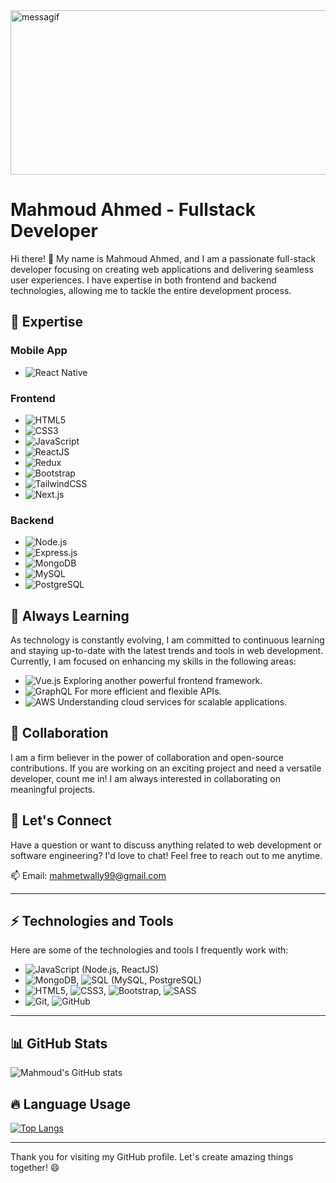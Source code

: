 <img src="https://github.com/MahmoudMetwally2699/MahmoudMetwally2699/assets/113688967/778b0a22-b7d3-405f-8120-caf2742f15bf" alt="messagif" width="1306" height="263">

# Mahmoud Ahmed - Fullstack Developer

Hi there! 👋 My name is Mahmoud Ahmed, and I am a passionate full-stack developer focusing on creating web applications and delivering seamless user experiences. I have expertise in both frontend and backend technologies, allowing me to tackle the entire development process.

## 🌟 Expertise

### Mobile App
- ![React Native](https://img.shields.io/badge/React%20Native-61DAFB?style=flat&logo=react&logoColor=white)

### Frontend
- ![HTML5](https://img.shields.io/badge/HTML5-E34F26?style=flat&logo=html5&logoColor=white)
- ![CSS3](https://img.shields.io/badge/CSS3-1572B6?style=flat&logo=css3&logoColor=white)
- ![JavaScript](https://img.shields.io/badge/JavaScript-F7DF1E?style=flat&logo=javascript&logoColor=black)
- ![ReactJS](https://img.shields.io/badge/React-61DAFB?style=flat&logo=react&logoColor=white)
- ![Redux](https://img.shields.io/badge/Redux-764ABC?style=flat&logo=redux&logoColor=white)
- ![Bootstrap](https://img.shields.io/badge/Bootstrap-7952B3?style=flat&logo=bootstrap&logoColor=white)
- ![TailwindCSS](https://img.shields.io/badge/TailwindCSS-38B2AC?style=flat&logo=tailwind-css&logoColor=white)
- ![Next.js](https://img.shields.io/badge/Next.js-000000?style=flat&logo=nextdotjs&logoColor=white)

### Backend
- ![Node.js](https://img.shields.io/badge/Node.js-339933?style=flat&logo=node.js&logoColor=white)
- ![Express.js](https://img.shields.io/badge/Express.js-000000?style=flat&logo=express&logoColor=white)
- ![MongoDB](https://img.shields.io/badge/MongoDB-47A248?style=flat&logo=mongodb&logoColor=white)
- ![MySQL](https://img.shields.io/badge/MySQL-4479A1?style=flat&logo=mysql&logoColor=white)
- ![PostgreSQL](https://img.shields.io/badge/PostgreSQL-336791?style=flat&logo=postgresql&logoColor=white)

## 🌱 Always Learning

As technology is constantly evolving, I am committed to continuous learning and staying up-to-date with the latest trends and tools in web development. Currently, I am focused on enhancing my skills in the following areas:

- ![Vue.js](https://img.shields.io/badge/Vue.js-4FC08D?style=flat&logo=vue.js&logoColor=white) Exploring another powerful frontend framework.
- ![GraphQL](https://img.shields.io/badge/GraphQL-E10098?style=flat&logo=graphql&logoColor=white) For more efficient and flexible APIs.
- ![AWS](https://img.shields.io/badge/AWS-232F3E?style=flat&logo=amazon-aws&logoColor=white) Understanding cloud services for scalable applications.

## 👯 Collaboration

I am a firm believer in the power of collaboration and open-source contributions. If you are working on an exciting project and need a versatile developer, count me in! I am always interested in collaborating on meaningful projects.

## 💬 Let's Connect

Have a question or want to discuss anything related to web development or software engineering? I'd love to chat! Feel free to reach out to me anytime.

📫 Email: mahmetwally99@gmail.com

---

## ⚡ Technologies and Tools

Here are some of the technologies and tools I frequently work with:

- ![JavaScript](https://img.shields.io/badge/JavaScript-F7DF1E?style=flat&logo=javascript&logoColor=black) (Node.js, ReactJS)
- ![MongoDB](https://img.shields.io/badge/MongoDB-47A248?style=flat&logo=mongodb&logoColor=white), ![SQL](https://img.shields.io/badge/SQL-4479A1?style=flat&logo=mysql&logoColor=white) (MySQL, PostgreSQL)
- ![HTML5](https://img.shields.io/badge/HTML5-E34F26?style=flat&logo=html5&logoColor=white), ![CSS3](https://img.shields.io/badge/CSS3-1572B6?style=flat&logo=css3&logoColor=white), ![Bootstrap](https://img.shields.io/badge/Bootstrap-7952B3?style=flat&logo=bootstrap&logoColor=white), ![SASS](https://img.shields.io/badge/SASS-CC6699?style=flat&logo=sass&logoColor=white)
- ![Git](https://img.shields.io/badge/Git-F05032?style=flat&logo=git&logoColor=white), ![GitHub](https://img.shields.io/badge/GitHub-181717?style=flat&logo=github&logoColor=white)

---

## 📊 GitHub Stats

![Mahmoud's GitHub stats](https://github-readme-stats.vercel.app/api?username=MahmoudMetwally2699&show_icons=true&theme=radical)

## 🔥 Language Usage

[![Top Langs](https://github-readme-stats.vercel.app/api/top-langs/?username=MahmoudMetwally2699&layout=compact&theme=radical)](https://github.com/anuraghazra/github-readme-stats)

---

Thank you for visiting my GitHub profile. Let's create amazing things together! 😄
